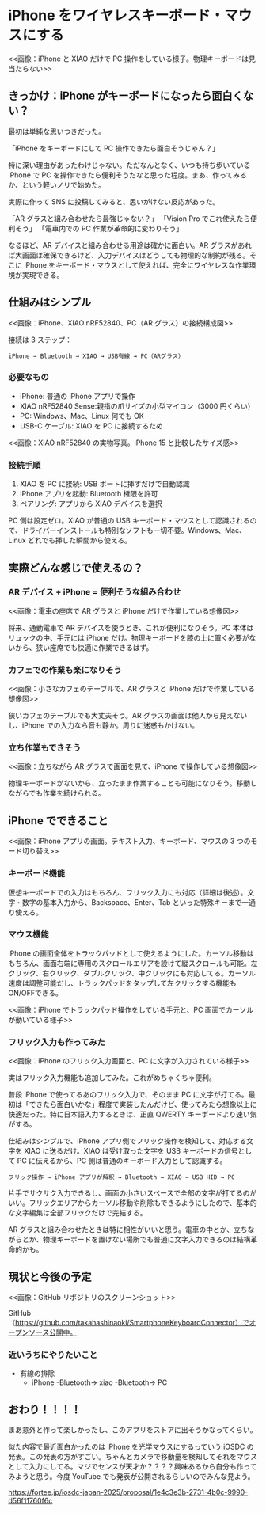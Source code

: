 # iPhone をワイヤレスキーボード・マウスにする

<<画像：iPhone と XIAO だけで PC 操作をしている様子。物理キーボードは見当たらない>>

## きっかけ：iPhone がキーボードになったら面白くない？

最初は単純な思いつきだった。

「iPhone をキーボードにして PC 操作できたら面白そうじゃん？」

特に深い理由があったわけじゃない。ただなんとなく、いつも持ち歩いている iPhone で PC を操作できたら便利そうだなと思った程度。まあ、作ってみるか、という軽いノリで始めた。

実際に作って SNS に投稿してみると、思いがけない反応があった。

「AR グラスと組み合わせたら最強じゃない？」
「Vision Pro でこれ使えたら便利そう」
「電車内での PC 作業が革命的に変わりそう」

なるほど、AR デバイスと組み合わせる用途は確かに面白い。AR グラスがあれば大画面は確保できるけど、入力デバイスはどうしても物理的な制約が残る。そこに iPhone をキーボード・マウスとして使えれば、完全にワイヤレスな作業環境が実現できる。

## 仕組みはシンプル

<<画像：iPhone、XIAO nRF52840、PC（AR グラス）の接続構成図>>

接続は 3 ステップ：

```
iPhone → Bluetooth → XIAO → USB有線 → PC（ARグラス）
```

### 必要なもの

- iPhone: 普通の iPhone アプリで操作
- XIAO nRF52840 Sense:親指の爪サイズの小型マイコン（3000 円くらい）
- PC: Windows、Mac、Linux 何でも OK
- USB-C ケーブル: XIAO を PC に接続するため

<<画像：XIAO nRF52840 の実物写真。iPhone 15 と比較したサイズ感>>

### 接続手順

1. XIAO を PC に接続: USB ポートに挿すだけで自動認識
2. iPhone アプリを起動: Bluetooth 権限を許可
3. ペアリング: アプリから XIAO デバイスを選択

PC 側は設定ゼロ。XIAO が普通の USB キーボード・マウスとして認識されるので、ドライバーインストールも特別なソフトも一切不要。Windows、Mac、Linux どれでも挿した瞬間から使える。

## 実際どんな感じで使えるの？

### AR デバイス + iPhone = 便利そうな組み合わせ

<<画像：電車の座席で AR グラスと iPhone だけで作業している想像図>>

将来、通勤電車で AR デバイスを使うとき、これが便利になりそう。PC 本体はリュックの中、手元には iPhone だけ。物理キーボードを膝の上に置く必要がないから、狭い座席でも快適に作業できるはず。

### カフェでの作業も楽になりそう

<<画像：小さなカフェのテーブルで、AR グラスと iPhone だけで作業している想像図>>

狭いカフェのテーブルでも大丈夫そう。AR グラスの画面は他人から見えないし、iPhone での入力なら音も静か。周りに迷惑もかけない。

### 立ち作業もできそう

<<画像：立ちながら AR グラスで画面を見て、iPhone で操作している想像図>>

物理キーボードがないから、立ったまま作業することも可能になりそう。移動しながらでも作業を続けられる。

## iPhone でできること

<<画像：iPhone アプリの画面。テキスト入力、キーボード、マウスの 3 つのモード切り替え>>

### キーボード機能

仮想キーボードでの入力はもちろん、フリック入力にも対応（詳細は後述）。文字・数字の基本入力から、Backspace、Enter、Tab といった特殊キーまで一通り使える。

### マウス機能

iPhone の画面全体をトラックパッドとして使えるようにした。カーソル移動はもちろん、画面右端に専用のスクロールエリアを設けて縦スクロールも可能。左クリック、右クリック、ダブルクリック、中クリックにも対応してる。カーソル速度は調整可能だし、トラックパッドをタップして左クリックする機能もON/OFFできる。

<<画像：iPhone でトラックパッド操作をしている手元と、PC 画面でカーソルが動いている様子>>

### フリック入力も作ってみた

<<画像：iPhone のフリック入力画面と、PC に文字が入力されている様子>>

実はフリック入力機能も追加してみた。これがめちゃくちゃ便利。

普段 iPhone で使ってるあのフリック入力で、そのまま PC に文字が打てる。最初は「できたら面白いかな」程度で実装したんだけど、使ってみたら想像以上に快適だった。特に日本語入力するときは、正直 QWERTY キーボードより速い気がする。

仕組みはシンプルで、iPhone アプリ側でフリック操作を検知して、対応する文字を XIAO に送るだけ。XIAO は受け取った文字を USB キーボードの信号として PC に伝えるから、PC 側は普通のキーボード入力として認識する。

```
フリック操作 → iPhone アプリが解釈 → Bluetooth → XIAO → USB HID → PC
```

片手でサクサク入力できるし、画面の小さいスペースで全部の文字が打てるのがいい。フリックエリアからカーソル移動や削除もできるようにしたので、基本的な文字編集は全部フリックだけで完結する。

AR グラスと組み合わせたときは特に相性がいいと思う。電車の中とか、立ちながらとか、物理キーボードを置けない場所でも普通に文字入力できるのは結構革命的かも。

## 現状と今後の予定

<<画像：GitHub リポジトリのスクリーンショット>>

GitHub（https://github.com/takahashinaoki/SmartphoneKeyboardConnector）でオープンソース公開中。

### 近いうちにやりたいこと

- 有線の排除
  - iPhone -Bluetooth-> xiao -Bluetooth-> PC

## おわり！！！！

まあ意外と作って楽しかったし、このアプリをストアに出そうかなってくらい。

似た内容で最近面白かったのは iPhone を光学マウスにするっていう iOSDC の発表。この発表の方がすごい。ちゃんとカメラで移動量を検知してそれをマウスとして入力にしてる。マジでセンスが天才か？？？？興味あるから自分も作ってみようと思う。今度 YouTube でも発表が公開されるらしいのでみんな見よう。

https://fortee.jp/iosdc-japan-2025/proposal/1e4c3e3b-2731-4b0c-9990-d56f11760f6c
